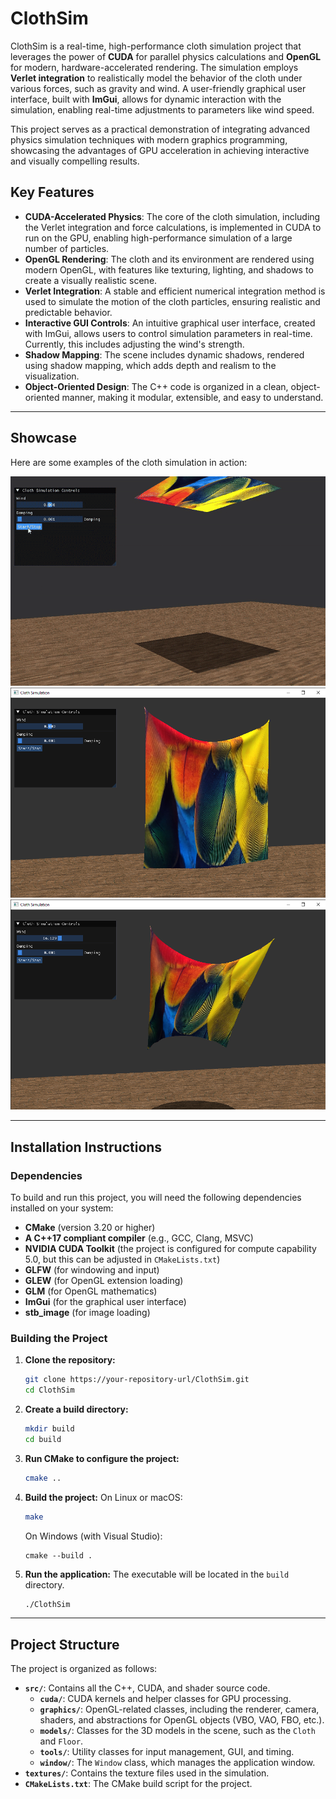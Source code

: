 # ClothSim

ClothSim is a real-time, high-performance cloth simulation project that leverages the power of **CUDA** for parallel physics calculations and **OpenGL** for modern, hardware-accelerated rendering. The simulation employs **Verlet integration** to realistically model the behavior of the cloth under various forces, such as gravity and wind. A user-friendly graphical user interface, built with **ImGui**, allows for dynamic interaction with the simulation, enabling real-time adjustments to parameters like wind speed.

This project serves as a practical demonstration of integrating advanced physics simulation techniques with modern graphics programming, showcasing the advantages of GPU acceleration in achieving interactive and visually compelling results.

## Key Features

* **CUDA-Accelerated Physics**: The core of the cloth simulation, including the Verlet integration and force calculations, is implemented in CUDA to run on the GPU, enabling high-performance simulation of a large number of particles.
* **OpenGL Rendering**: The cloth and its environment are rendered using modern OpenGL, with features like texturing, lighting, and shadows to create a visually realistic scene.
* **Verlet Integration**: A stable and efficient numerical integration method is used to simulate the motion of the cloth particles, ensuring realistic and predictable behavior.
* **Interactive GUI Controls**: An intuitive graphical user interface, created with ImGui, allows users to control simulation parameters in real-time. Currently, this includes adjusting the wind's strength.
* **Shadow Mapping**: The scene includes dynamic shadows, rendered using shadow mapping, which adds depth and realism to the visualization.
* **Object-Oriented Design**: The C++ code is organized in a clean, object-oriented manner, making it modular, extensible, and easy to understand.

---

## Showcase

Here are some examples of the cloth simulation in action:

![](screenshots/gif.GIF)
![](screenshots/1.PNG)
![](screenshots/2.PNG)

---

## Installation Instructions

### Dependencies

To build and run this project, you will need the following dependencies installed on your system:

* **CMake** (version 3.20 or higher)
* **A C++17 compliant compiler** (e.g., GCC, Clang, MSVC)
* **NVIDIA CUDA Toolkit** (the project is configured for compute capability 5.0, but this can be adjusted in `CMakeLists.txt`)
* **GLFW** (for windowing and input)
* **GLEW** (for OpenGL extension loading)
* **GLM** (for OpenGL mathematics)
* **ImGui** (for the graphical user interface)
* **stb_image** (for image loading)

### Building the Project

1.  **Clone the repository:**
    ```bash
    git clone https://your-repository-url/ClothSim.git
    cd ClothSim
    ```

2.  **Create a build directory:**
    ```bash
    mkdir build
    cd build
    ```

3.  **Run CMake to configure the project:**
    ```bash
    cmake ..
    ```

4.  **Build the project:**
    On Linux or macOS:
    ```bash
    make
    ```
    On Windows (with Visual Studio):
    ```
    cmake --build .
    ```

5.  **Run the application:**
    The executable will be located in the `build` directory.
    ```bash
    ./ClothSim
    ```

---

## Project Structure

The project is organized as follows:

* **`src/`**: Contains all the C++, CUDA, and shader source code.
    * **`cuda/`**: CUDA kernels and helper classes for GPU processing.
    * **`graphics/`**: OpenGL-related classes, including the renderer, camera, shaders, and abstractions for OpenGL objects (VBO, VAO, FBO, etc.).
    * **`models/`**: Classes for the 3D models in the scene, such as the `Cloth` and `Floor`.
    * **`tools/`**: Utility classes for input management, GUI, and timing.
    * **`window/`**: The `Window` class, which manages the application window.
* **`textures/`**: Contains the texture files used in the simulation.
* **`CMakeLists.txt`**: The CMake build script for the project.